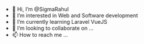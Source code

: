- 👋 Hi, I’m @SigmaRahul
- 👀 I’m interested in Web and Software development
- 🌱 I’m currently learning Laravel VueJS 
- 💞️ I’m looking to collaborate on ...
- 📫 How to reach me ...

<!---
SigmaRahul/SigmaRahul is a ✨ special ✨ repository because its `README.md` (this file) appears on your GitHub profile.
You can click the Preview link to take a look at your changes.
--->
